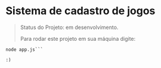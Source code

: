 <h1>Sistema de cadastro de jogos</h1>

>Status do Projeto: em desenvolvimento.
>
>Para rodar este projeto em sua máquina digite:



```
node app.js```

:)